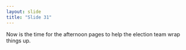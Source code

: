 ```yaml
---
layout: slide
title: "Slide 31"
---
```


Now is the time for the afternoon pages to help the election team wrap things up.

